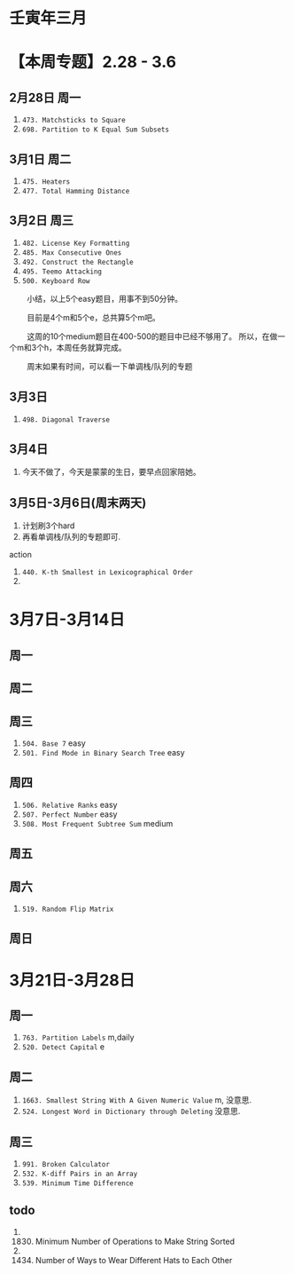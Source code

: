# 壬寅年三月

# 【本周专题】2.28 - 3.6

## 2月28日 周一

1. `473. Matchsticks to Square`
2. `698. Partition to K Equal Sum Subsets`

## 3月1日 周二

1. `475. Heaters`
2. `477. Total Hamming Distance`

## 3月2日 周三

1. `482. License Key Formatting`
2. `485. Max Consecutive Ones`
3. `492. Construct the Rectangle`
4. `495. Teemo Attacking`
5. `500. Keyboard Row`

&ensp;&ensp;&ensp;&ensp; 小结，以上5个easy题目，用事不到50分钟。

&ensp;&ensp;&ensp;&ensp; 目前是4个m和5个e，总共算5个m吧。

&ensp;&ensp;&ensp;&ensp; 这周的10个medium题目在400-500的题目中已经不够用了。 所以，在做一个m和3个h，本周任务就算完成。

&ensp;&ensp;&ensp;&ensp; 周末如果有时间，可以看一下单调栈/队列的专题

## 3月3日

1. `498. Diagonal Traverse`

## 3月4日

1. 今天不做了，今天是蒙蒙的生日，要早点回家陪她。

## 3月5日-3月6日(周末两天)

1. 计划刷3个hard
2. 再看单调栈/队列的专题即可.

action

1. `440. K-th Smallest in Lexicographical Order`
2.

# 3月7日-3月14日

## 周一

## 周二

## 周三

1. `504. Base 7` easy
2. `501. Find Mode in Binary Search Tree` easy

## 周四

1. `506. Relative Ranks` easy
2. `507. Perfect Number` easy
3. `508. Most Frequent Subtree Sum` medium

## 周五

## 周六
1. `519. Random Flip Matrix`
## 周日


# 3月21日-3月28日
## 周一
1. `763. Partition Labels` m,daily
2. `520. Detect Capital` e
## 周二
1. `1663. Smallest String With A Given Numeric Value` m, 没意思.
2. `524. Longest Word in Dictionary through Deleting` 没意思.

## 周三
1. `991. Broken Calculator`
2. `532. K-diff Pairs in an Array`
3. `539. Minimum Time Difference`


## todo

1.
    1830. Minimum Number of Operations to Make String Sorted
2.
    1434. Number of Ways to Wear Different Hats to Each Other